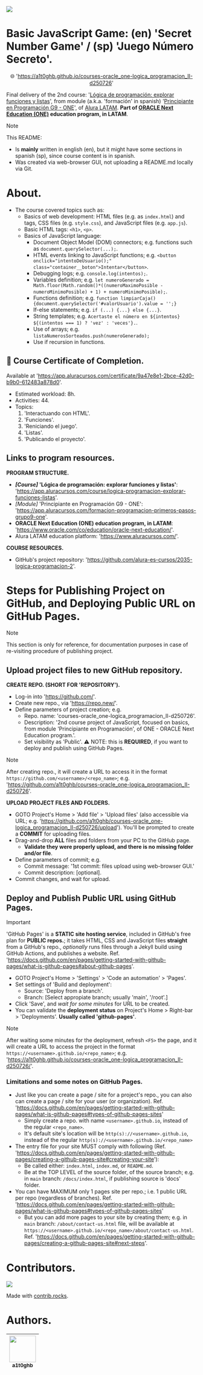 <!-- Badges:
- Source: 'https://shields.io/docs/static-badges', 'https://shields.io/badges/static-badge'.
- HTML structure followed: 'https://github.com/facebook/docusaurus/blob/main/README.md?plain=1'.
- Badges with logos: 'https://shields.io/docs/logos', 'https://simpleicons.org/', 'https://github.com/simple-icons/simple-icons/blob/master/slugs.md'.
- HTML <a> tag not redirecting: 'https://stackoverflow.com/questions/8260546/make-a-html-link-that-does-nothing-literally-nothing/8260561#8260561', 'https://www.geeksforgeeks.org/html/how-to-create-html-link-that-does-not-follow-the-link/'.
-->
<p align="left">
  <a href="#" onclick="return false;"><img src="https://img.shields.io/badge/STATUS-DONE-green?style=flat"/></a>
</p>

<!-- README structure followed:
- 'https://www.aluracursos.com/blog/como-escribir-un-readme-increible-en-tu-github/'.
- 'https://github.com/camilafernanda/GlicoCare/'.
- 'https://github.com/nasa/openmct/'.
- 'https://github.com/facebook/docusaurus'.
-->
# Basic JavaScript Game: (en) 'Secret Number Game' / (sp) 'Juego Número Secreto'.

<p align="center">
  🌐 '<a href="https://a1t0ghb.github.io/courses-oracle_one-logica_programacion_II-d250726">https://a1t0ghb.github.io/courses-oracle_one-logica_programacion_II-d250726</a>'
</p>

Final delivery of the 2nd course: '[Lógica de programación: explorar funciones y listas](https://app.aluracursos.com/course/logica-programacion-explorar-funciones-listas)', from module (a.k.a. 'formación' in spanish) '[Principiante en Programación G9 - ONE](https://app.aluracursos.com/formacion-programacion-primeros-pasos-grupo9-one)', of [Alura LATAM](https://www.aluracursos.com/). <b>Part of [ORACLE Next Education (ONE)](https://www.oracle.com/co/education/oracle-next-education/) education program, in LATAM</b>.

<!-- Callouts:
- Improved format taken from examples in 'https://github.com/nasa/openmct/blob/master/README.md?plain=1'.
-->
> [!NOTE]
> This README:
> - Is **mainly** written in english (en), but it might have some sections in spanish (sp), since course content is in spanish.
> - Was created via web-browser GUI, not uploading a README.md locally via Git.

# About.
- The course covered topics such as:
  - Basics of web development: HTML files (e.g. as `index.html`) and tags, CSS files (e.g. `style.css`), and JavaScript files (e.g. `app.js`).
  - Basic HTML tags: `<h1>`, `<p>`.
  - Basics of JavaScript language:
    - Document Object Model (DOM) connectors; e.g. functions such as `document.querySelector(...);`.
    - HTML events linking to JavaScript functions; e.g. `<button onclick="intentoDeUsuario();" class="container__boton">Intentar</button>`.
    - Debugging logs; e.g. `console.log(intentos);`.
    - Variables definition; e.g. `let numeroGenerado = Math.floor(Math.random()*((numeroMaximoPosible - numeroMinimoPosible) + 1) + numeroMinimoPosible);`.
    - Functions definition; e.g. `function limpiarCaja() {document.querySelector('#valorUsuario').value = '';}`
    - If-else statements; e.g. `if (...) {...} else {...}`.
    - String templates; e.g. `Acertaste el número en ${intentos} ${(intentos === 1) ? 'vez' : 'veces'}.`.
    - Use of arrays; e.g. `listaNumerosSorteados.push(numeroGenerado);`
    - Use if recursion in functions.

## 🥇 Course Certificate of Completion.
Available at '<https://app.aluracursos.com/certificate/9a47e8e1-2bce-42d0-b9b0-612483a878d0>'.
- Estimated workload: 8h.
- Activities: 44.
- Topics:
  1. 'Interactuando con HTML'.
  2. 'Funciones'.
  3. 'Reniciando el juego'.
  4. 'Listas'.
  5. 'Publicando el proyecto'.

## Links to program resources.

**PROGRAM STRUCTURE.**
- <b>*[Course]* 'Lógica de programación: explorar funciones y listas'</b>: '<https://app.aluracursos.com/course/logica-programacion-explorar-funciones-listas>'.
- *[Module]* 'Principiante en Programación G9 - ONE': '<https://app.aluracursos.com/formacion-programacion-primeros-pasos-grupo9-one>'.
- **ORACLE Next Education (ONE) education program, in LATAM**: '<https://www.oracle.com/co/education/oracle-next-education/>'.
- Alura LATAM education platform: '<https://www.aluracursos.com/>'.

**COURSE RESOURCES.**
- GitHub's project repository: '<https://github.com/alura-es-cursos/2035-logica-programacion-2>'.

# Steps for Publishing Project on GitHub, and Deploying Public URL on GitHub Pages.

> [!NOTE]
> This section is only for reference, for documentation purposes in case of re-visiting procedure of publishing project.

## Upload project files to new GitHub repository.

**CREATE REPO. (SHORT FOR 'REPOSITORY').**
- Log-in into '<https://github.com/>'.
- Create new repo., via '<https://repo.new/>'.
- Define parameters of project creation; e.g.
  - Repo. name: 'courses-oracle_one-logica_programacion_II-d250726'.
  - Description: '2nd course project of JavaScript, focused on basics, from module 'Principiante en Programación', of ONE - ORACLE Next Education program.'.
  - Set visibility as 'Public'. ⚠ NOTE: this is **REQUIRED**, if you want to deploy and publish using GitHub Pages.

> [!NOTE]
> After creating repo., it will create a URL to access it in the format `https://github.com/<username>/<repo_name>`; e.g. '<https://github.com/a1t0ghb/courses-oracle_one-logica_programacion_II-d250726>'.

**UPLOAD PROJECT FILES AND FOLDERS.**
- GOTO Project's Home > 'Add file' > 'Upload files' (also accessible via URL; e.g. '<https://github.com/a1t0ghb/courses-oracle_one-logica_programacion_II-d250726/upload>'). You'll be prompted to create a **COMMIT** for uploading files.
- Drag-and-drop **ALL** files and folders from your PC to the GitHub page.
  - **Validate they were properly upload, and there is no missing folder and/or file**.
- Define parameters of commit; e.g.
  - Commit message: '1st commit: files upload using web-browser GUI.'
  - Commit description: [optional].
- Commit changes, and wait for upload.

## Deploy and Publish Public URL using GitHub Pages.

> [!IMPORTANT]
> 'GitHub Pages' is a **STATIC site hosting service**, included in GitHub's free plan for **PUBLIC repos.**; it takes HTML, CSS and JavaScript files **straight** from a GitHub's repo., *optionally* runs files through a Jekyll build using GitHub Actions, and publishes a website. Ref. '<https://docs.github.com/en/pages/getting-started-with-github-pages/what-is-github-pages#about-github-pages>'.

- GOTO Project's Home > 'Settings' > 'Code an automation' > 'Pages'.
- Set settings of 'Build and deployment':
  - Source: 'Deploy from a branch'.
  - Branch: [Select appropiate branch; usually 'main', '/root'.]
- Click 'Save', and *wait for some minutes* for URL to be created.
- You can validate the **deployment status** on Project's Home > Right-bar > 'Deployments'. **Usually called 'github-pages'**.

> [!NOTE]
> After waiting some minutes for the deployment, refresh `<F5>` the page, and it will create a URL to access the project in the format `https://<username>.github.io/<repo_name>`; e.g. '<https://a1t0ghb.github.io/courses-oracle_one-logica_programacion_II-d250726/>'.

### Limitations and some notes on GitHub Pages.

- Just like you can create a page / site for a project's repo., you can also can create a page / site for your user (or organization). Ref. '<https://docs.github.com/en/pages/getting-started-with-github-pages/what-is-github-pages#types-of-github-pages-sites>'
  - Simply create a repo. with name `<username>.github.io`, instead of the regular `<repo_name>`. 
  - It's default site's location will be `http(s)://<username>.github.io`, instead of the regular `http(s)://<username>.github.io/<repo_name>`
- The entry file for your site MUST comply with following (Ref. '<https://docs.github.com/en/pages/getting-started-with-github-pages/creating-a-github-pages-site#creating-your-site>'):
  - Be called either: `index.html`, `index.md`, or `README.md`.
  - Be at the TOP LEVEL of the source folder, of the source branch; e.g. in `main` branch: `/docs/index.html`, if publishing source is 'docs' folder.
- You can have MAXIMUM only 1 pages site per repo.; i.e. 1 public URL per repo (regardless of branches). Ref. '<https://docs.github.com/en/pages/getting-started-with-github-pages/what-is-github-pages#types-of-github-pages-sites>'
  - But you can add more pages to your site by creating them; e.g. in `main` branch: `/about/contact-us.html` file, will be available at `https://<username>.github.io/<repo_name>/about/contact-us.html`. Ref. '<https://docs.github.com/en/pages/getting-started-with-github-pages/creating-a-github-pages-site#next-steps>'.

<!-- Embed dynamic content (image) of contributors:
- 'https://dev.to/lacolaco/introducing-contributors-img-keep-contributors-in-readme-md-gci'.
- 'https://contrib.rocks/'.
- 'https://contrib.rocks/preview?repo=a1t0ghb%2Fcourses-oracle_one-logica_programacion_II-d250726'
-->
# Contributors.

<a href="https://github.com/a1t0ghb/courses-oracle_one-logica_programacion_II-d250726/graphs/contributors">
  <img src="https://contrib.rocks/image?repo=a1t0ghb/courses-oracle_one-logica_programacion_II-d250726"/>
</a>

Made with [contrib.rocks](https://contrib.rocks).

<!-- Authors table structure
- From repo: 'https://github.com/camilafernanda/GlicoCare/blob/main/README.md?plain=1'.
-->
# Authors.

| [<img src="https://avatars.githubusercontent.com/u/32377614?v=4" width=70><br><sub>a1t0ghb</sub>](https://github.com/a1t0ghb) |
| :---: |
